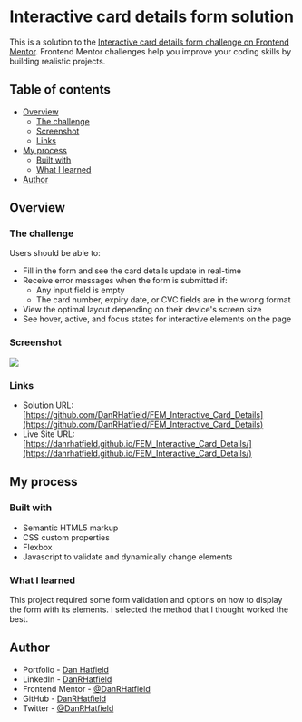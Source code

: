 # Interactive card details form solution

This is a solution to the [Interactive card details form challenge on Frontend Mentor](https://www.frontendmentor.io/challenges/interactive-card-details-form-XpS8cKZDWw). Frontend Mentor challenges help you improve your coding skills by building realistic projects. 

## Table of contents

- [Overview](#overview)
  - [The challenge](#the-challenge)
  - [Screenshot](#screenshot)
  - [Links](#links)
- [My process](#my-process)
  - [Built with](#built-with)
  - [What I learned](#what-i-learned)
- [Author](#author)

## Overview

### The challenge

Users should be able to:

- Fill in the form and see the card details update in real-time
- Receive error messages when the form is submitted if:
  - Any input field is empty
  - The card number, expiry date, or CVC fields are in the wrong format
- View the optimal layout depending on their device's screen size
- See hover, active, and focus states for interactive elements on the page

### Screenshot

![](./screenshot.png)

### Links

- Solution URL: [https://github.com/DanRHatfield/FEM_Interactive_Card_Details](https://github.com/DanRHatfield/FEM_Interactive_Card_Details)
- Live Site URL: [https://danrhatfield.github.io/FEM_Interactive_Card_Details/](https://danrhatfield.github.io/FEM_Interactive_Card_Details/)

## My process

### Built with

- Semantic HTML5 markup
- CSS custom properties
- Flexbox
- Javascript to validate and dynamically change elements

### What I learned

This project required some form validation and options on how to display the form with its elements.  I selected the method that I thought worked the best.

## Author

- Portfolio - [Dan Hatfield](https://danrhatfield.netlify.app/)
- LinkedIn - [DanRHatfield](https://www.linkedin.com/in/danrhatfield/)
- Frontend Mentor - [@DanRHatfield](https://www.frontendmentor.io/profile/DanRHatfield)
- GitHub - [DanRHatfield](https://github.com/DanRHatfield)
- Twitter - [@DanRHatfield](https://twitter.com/DanRHatfield)
